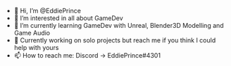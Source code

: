 - 👋 Hi, I’m @EddiePrince
- 👀 I’m interested in all about GameDev 
- 🌱 I’m currently learning GameDev with Unreal, Blender3D Modelling and Game Audio
- 💞️ Currently working on solo projects but reach me if you think I could help with yours
- 📫 How to reach me: Discord -> EddiePrince#4301

<!---
EddiePrince/EddiePrince is a ✨ special ✨ repository because its `README.md` (this file) appears on your GitHub profile.
You can click the Preview link to take a look at your changes.
--->
